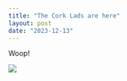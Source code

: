 ```yaml
---
title: "The Cork Lads are here"
layout: post
date: "2023-12-13"
---
```


Woop!

![](/assets/images/2023/20231213_1451153234758853094002028-461x1024.jpg)
